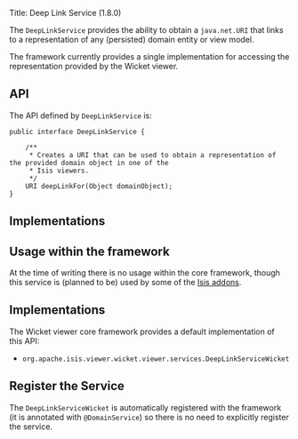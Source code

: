 Title: Deep Link Service (1.8.0)

The `DeepLinkService` provides the ability to obtain a `java.net.URI` that links to a representation of any (persisted) domain entity or
view model.

The framework currently provides a single implementation for accessing the representation provided by the Wicket viewer.


## API

The API defined by `DeepLinkService` is:

    public interface DeepLinkService {

        /**
         * Creates a URI that can be used to obtain a representation of the provided domain object in one of the
         * Isis viewers.
         */
        URI deepLinkFor(Object domainObject);
    }

## Implementations

## Usage within the framework

At the time of writing there is no usage within the core framework, though this service is (planned to be) used by
some of the [Isis addons](http://www.isisaddons.org).


## Implementations

The Wicket viewer core framework provides a default implementation of this API:

* `org.apache.isis.viewer.wicket.viewer.services.DeepLinkServiceWicket`


## Register the Service

The `DeepLinkServiceWicket` is automatically registered with the framework (it is annotated with `@DomainService`) so there is no need to explicitly register the service.

